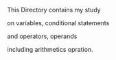 This Directory contains my study

on variables, conditional statements

and operators, operands

including arithmetics opration.

